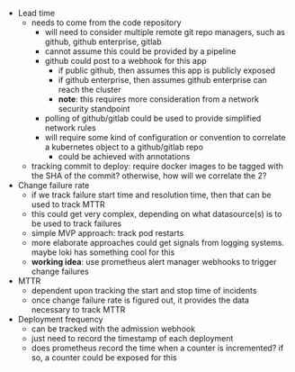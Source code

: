 * Lead time
  * needs to come from the code repository
    * will need to consider multiple remote git repo managers, such as github, github enterprise, gitlab
    * cannot assume this could be provided by a pipeline
    * github could post to a webhook for this app
      * if public github, then assumes this app is publicly exposed
      * if github enterprise, then assumes github enterprise can reach the cluster
      * **note**: this requires more consideration from a network security standpoint
    * polling of github/gitlab could be used to provide simplified network rules
    * will require some kind of configuration or convention to correlate a kubernetes object to a github/gitlab repo
      * could be achieved with annotations
  * tracking commit to deploy: require docker images to be tagged with the SHA of the commit? otherwise, how will we correlate the 2?
* Change failure rate
  * if we track failure start time and resolution time, then that can be used to track MTTR
  * this could get very complex, depending on what datasource(s) is to be used to track failures
  * simple MVP approach: track pod restarts
  * more elaborate approaches could get signals from logging systems. maybe loki has something cool for this
  * **working idea**: use prometheus alert manager webhooks to trigger change failures
* MTTR
  * dependent upon tracking the start and stop time of incidents
  * once change failure rate is figured out, it provides the data necessary to track MTTR
* Deployment frequency
  * can be tracked with the admission webhook
  * just need to record the timestamp of each deployment
  * does prometheus record the time when a counter is incremented? if so, a counter could be exposed for this
